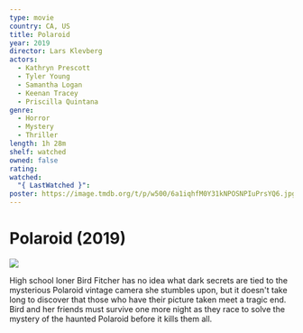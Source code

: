 ```yaml
---
type: movie
country: CA, US
title: Polaroid
year: 2019
director: Lars Klevberg
actors:
  - Kathryn Prescott
  - Tyler Young
  - Samantha Logan
  - Keenan Tracey
  - Priscilla Quintana
genre:
  - Horror
  - Mystery
  - Thriller
length: 1h 28m
shelf: watched
owned: false
rating:
watched:
  "{ LastWatched }":
poster: https://image.tmdb.org/t/p/w500/6a1iqhfM0Y31kNPOSNPIuPrsYQ6.jpg
---
```


# Polaroid (2019)

![](https://image.tmdb.org/t/p/w500/6a1iqhfM0Y31kNPOSNPIuPrsYQ6.jpg)

High school loner Bird Fitcher has no idea what dark secrets are tied to the mysterious Polaroid vintage camera she stumbles upon, but it doesn't take long to discover that those who have their picture taken meet a tragic end. Bird and her friends must survive one more night as they race to solve the mystery of the haunted Polaroid before it kills them all.
